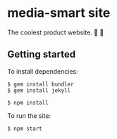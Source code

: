 # media-smart site

The coolest product website. 🍺 🍺

## Getting started

To install dependencies:

```
$ gem install bundler
$ gem install jekyll
```
```
$ npm install
```

To run the site:

```
$ npm start
```

